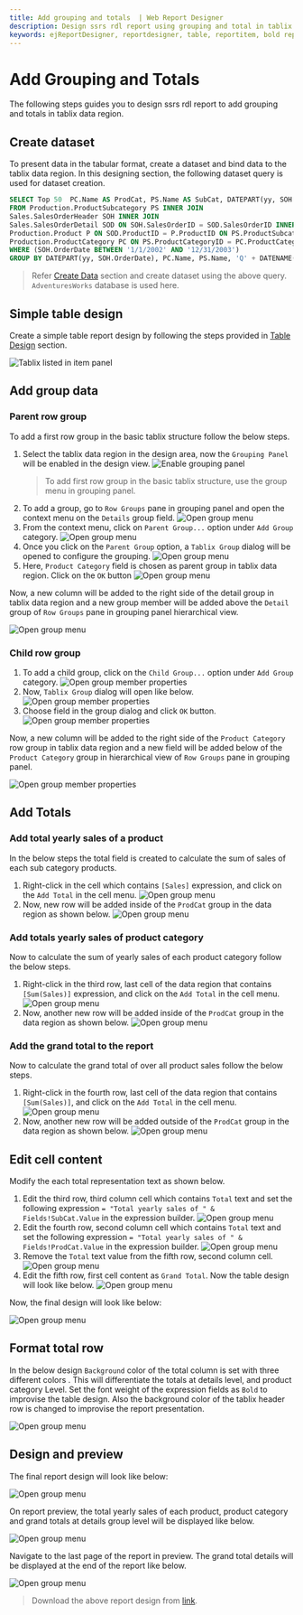 ```yaml
---
title: Add grouping and totals  | Web Report Designer
description: Design ssrs rdl report using grouping and total in tablix data region, to display a list of records in the table format in Web Report Designer.
keywords: ejReportDesigner, reportdesigner, table, reportitem, bold reports, documentation, help, ej, user guide, demo, samples, bold reports, bold reporting
---
```


# Add Grouping and Totals

The following steps guides you to design ssrs rdl report to add grouping and totals in tablix data region.

## Create dataset

To present data in the tabular format, create a dataset and bind data to the tablix data region. In this designing section, the following dataset query is used for dataset creation.

```sql
SELECT Top 50  PC.Name AS ProdCat, PS.Name AS SubCat, DATEPART(yy, SOH.OrderDate) AS OrderYear, 'Q' + DATENAME(qq, SOH.OrderDate) AS OrderQtr,SUM(SOD.UnitPrice * SOD.OrderQty) AS Sales
FROM Production.ProductSubcategory PS INNER JOIN
Sales.SalesOrderHeader SOH INNER JOIN
Sales.SalesOrderDetail SOD ON SOH.SalesOrderID = SOD.SalesOrderID INNER JOIN
Production.Product P ON SOD.ProductID = P.ProductID ON PS.ProductSubcategoryID = P.ProductSubcategoryID INNER JOIN
Production.ProductCategory PC ON PS.ProductCategoryID = PC.ProductCategoryID
WHERE (SOH.OrderDate BETWEEN '1/1/2002' AND '12/31/2003')
GROUP BY DATEPART(yy, SOH.OrderDate), PC.Name, PS.Name, 'Q' + DATENAME(qq, SOH.OrderDate), PS.ProductSubcategoryID
```

> Refer [Create Data](./../../../manage-data/dataset/create-an-embedded-dataset/#create-an-embedded-dataset) section and create dataset using the above query. `AdventuresWorks` database is used here.

## Simple table design

Create a simple table report design by following the steps provided in [Table Design](./../../../report-items/tablix/design-ssrs-rdl-report-using-table/) section.

![Tablix listed in item panel](/static/assets/on-premise/images/report-designer/report-items/tablix-add-grouping-and-totals/initial-design.png '#width=285px')

## Add group data

### Parent row group

To add a first row group in the basic tablix structure follow the below steps.

1. Select the tablix data region in the design area, now the `Grouping Panel` will be enabled in the design view.
   ![Enable grouping panel](/static/assets/on-premise/images/report-designer/report-items/tablix-add-grouping-and-totals/enable-grouping-panel.png '#width=355px')
   > To add first row group in the basic tablix structure, use the group menu in grouping panel.
2. To add a  group, go to `Row Groups` pane in grouping panel and open the context menu on the `Details` group field.
   ![Open group menu](/static/assets/on-premise/images/report-designer/report-items/tablix-insert-or-delete-group/open-context-menu-in-details-group.png '#width=385px')
3. From the context menu, click on `Parent Group...` option under `Add Group` category.
   ![Open group menu](/static/assets/on-premise/images/report-designer/report-items/tablix-insert-or-delete-group/click-on-parent-group-option.png '#width=385px')
4. Once you click on the `Parent Group` option, a `Tablix Group` dialog will be opened to configure the grouping.
   ![Open group menu](/static/assets/on-premise/images/report-designer/report-items/tablix-insert-or-delete-group/tablix-group-dialog.png '#width=355px')
5. Here, `Product Category` field is chosen as parent group in tablix data region. Click on the `OK` button
   ![Open group menu](/static/assets/on-premise/images/report-designer/report-items/tablix-insert-or-delete-group/assign-field-for-parent-group.png '#width=355px')

Now, a new column will be added to the right side of the detail group in tablix data region and a new group member will be added above the `Detail` group of `Row Groups` pane in grouping panel hierarchical view.

![Open group menu](/static/assets/on-premise/images/report-designer/report-items/tablix-add-grouping-and-totals/add-parent-group-design-ouput.png '#width=355px')

### Child row group

1. To add a child group, click on the `Child Group...` option under `Add Group` category.
   ![Open group member properties](/static/assets/on-premise/images/report-designer/report-items/tablix-add-grouping-and-totals/open-child-group-context-menu.png '#width=355px')
2. Now, `Tablix Group` dialog will open like below.
   ![Open group member properties](/static/assets/on-premise/images/report-designer/report-items/tablix/tablix-group-dialog.png '#width=355px')
3. Choose field in the group dialog and click `OK` button.
   ![Open group member properties](/static/assets/on-premise/images/report-designer/report-items/tablix-add-grouping-and-totals/add-child-group.png '#width=355px')

Now, a new column will be added to the right side of the `Product Category` row group in tablix data region and a new field will be added below of the `Product Category` group in hierarchical view of `Row Groups` pane in grouping panel.

![Open group member properties](/static/assets/on-premise/images/report-designer/report-items/tablix-add-grouping-and-totals/add-child-group-design-ouput.png '#width=385px')

## Add Totals

### Add total yearly sales of a product

In the below steps the total field is created to calculate the sum of sales of each sub category products.

1. Right-click in the cell which contains `[Sales]` expression, and click on the `Add Total` in the cell menu.
   ![Open group menu](/static/assets/on-premise/images/report-designer/report-items/tablix-add-grouping-and-totals/select-cell-to-add-quarterly-sales.png '#width=355px')
2. Now, new row will be added inside of the `ProdCat` group in the data region as shown below.
   ![Open group menu](/static/assets/on-premise/images/report-designer/report-items/tablix-add-grouping-and-totals/quarterly-total-sales-new-total-row.png '#width=355px')

### Add totals yearly sales of product category

Now to calculate the sum of yearly sales of each product category follow the below steps.

1. Right-click in the third row, last cell of the data region that contains `[Sum(Sales)]` expression, and click on the `Add Total` in the cell menu.
   ![Open group menu](/static/assets/on-premise/images/report-designer/report-items/tablix-add-grouping-and-totals/yearly-total-sales.png '#width=355px')
2. Now, another new row will be added inside of the `ProdCat` group in the data region as shown below.
   ![Open group menu](/static/assets/on-premise/images/report-designer/report-items/tablix-add-grouping-and-totals/yearly-total-sales-new-total-row.png '#width=355px')

### Add the grand total to the report

Now to calculate the grand total of over all product sales follow the below steps.

1. Right-click in the fourth row, last cell of the data region that contains `[Sum(Sales)]`, and click on the `Add Total` in the cell menu.
   ![Open group menu](/static/assets/on-premise/images/report-designer/report-items/tablix-add-grouping-and-totals/total-sales.png '#width=355px')
2. Now, another new row will be added outside of the `ProdCat` group in the data region as shown below.
   ![Open group menu](/static/assets/on-premise/images/report-designer/report-items/tablix-add-grouping-and-totals/total-sales-design.png '#width=355px')

## Edit cell content

Modify the each total representation text as shown below.

1. Edit the third row, third column cell which contains `Total` text and set the following expression `= "Total yearly sales of " & Fields!SubCat.Value` in the expression builder.
   ![Open group menu](/static/assets/on-premise/images/report-designer/report-items/tablix-add-grouping-and-totals/set-expression-for-subcat-field.png '#width=355px')
2. Edit the fourth row, second column cell which contains `Total` text and set the following expression `= "Total yearly sales of " & Fields!ProdCat.Value` in the expression builder.
   ![Open group menu](/static/assets/on-premise/images/report-designer/report-items/tablix-add-grouping-and-totals/set-expression-for-prodcat-field.png '#width=355px')
3. Remove the `Total` text value from the fifth row, second column cell.
   ![Open group menu](/static/assets/on-premise/images/report-designer/report-items/tablix-add-grouping-and-totals/remove-cell-content.png '#width=355px')
4. Edit the fifth row, first cell content as  `Grand Total`. Now the table design will look like below.
   ![Open group menu](/static/assets/on-premise/images/report-designer/report-items/tablix-add-grouping-and-totals/edit-cell-content.png '#width=355px')

Now, the final design will look like below:

![Open group menu](/static/assets/on-premise/images/report-designer/report-items/tablix-add-grouping-and-totals/final-design-after-editing-cell-content.png '#width=355px')

## Format total row

In the below design `Background` color of the total column is set with three different colors . This will differentiate the totals at details level, and product category Level. Set the font weight of the expression fields as `Bold` to improvise the table design. Also the background color of the tablix header row is changed to improvise the report presentation.

![Open group menu](/static/assets/on-premise/images/report-designer/report-items/tablix-add-grouping-and-totals/format-total-row.png '#width=385px')

## Design and preview

The final report design will look like below:

![Open group menu](/static/assets/on-premise/images/report-designer/report-items/tablix-add-grouping-and-totals/final-report-design.png '#width=385px')

On report preview, the total yearly sales of each product, product category and grand totals at details group level will be displayed like below.

![Open group menu](/static/assets/on-premise/images/report-designer/report-items/tablix-add-grouping-and-totals/total-sales-preview.png '#width=425px')

Navigate to the last page of the report in preview. The grand total details will be displayed at the end of the report like below.

![Open group menu](/static/assets/on-premise/images/report-designer/report-items/tablix-add-grouping-and-totals/grand-total-design.png '#width=425px')

> Download the above report design from [link](https://github.com/boldreports/resources/tree/master/docs/report-designer/tablix/add-grouping-and-totals-in-tablix-design.rdl).